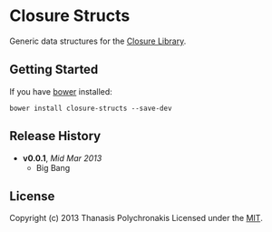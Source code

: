 # Closure Structs

Generic data structures for the [Closure Library][closure-library].

## Getting Started

If you have [bower][] installed:

```shell
bower install closure-structs --save-dev
```

## Release History
- **v0.0.1**, *Mid Mar 2013*
  - Big Bang

## License
Copyright (c) 2013 Thanasis Polychronakis
Licensed under the [MIT](LICENSE-MIT).


[closure-library]: https://developers.google.com/closure/library/ "Google Closure Library"
[closure-tools]: https://developers.google.com/closure/ "Google Closure Tools"
[grunt]: http://gruntjs.com/
[Getting Started]: https://github.com/gruntjs/grunt/wiki/Getting-started
[package.json]: https://npmjs.org/doc/json.html
[Gruntfile]: https://github.com/gruntjs/grunt/wiki/Sample-Gruntfile "Grunt's Gruntfile.js"
[yeoman]: http://yeoman.io/ "yeoman Modern Workflows for Modern Webapps"
[bower]:http://twitter.github.com/bower/ "THE BROWSER PACKAGE MANAGER html, css, and javascript"

